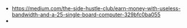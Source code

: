- https://medium.com/the-side-hustle-club/earn-money-with-useless-bandwidth-and-a-25-single-board-computer-329bfc0ba055
-